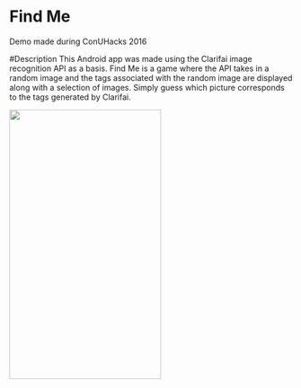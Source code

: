 # Find Me
Demo made during ConUHacks 2016

#Description
This Android app was made using the Clarifai image recognition API as a basis. Find Me is a game where the API takes in a random image and the tags associated with the random image are displayed along with a selection of images. Simply guess which picture corresponds to the tags generated by Clarifai.

<img src="https://dl2.pushbulletusercontent.com/cQLCdA5ybMNn0PwgZPOZ2s64aQSZMVpA/Screenshot_2016-01-25-00-02-58.png" width="270px" height="480px" />
